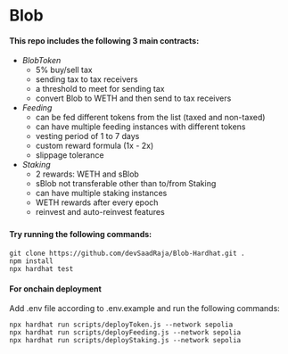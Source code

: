 # Blob

#### This repo includes the following 3 main contracts:
- *BlobToken*
    - 5% buy/sell tax
    - sending tax to tax receivers
    - a threshold to meet for sending tax
    - convert Blob to WETH and then send to tax receivers
- *Feeding*
    - can be fed different tokens from the list (taxed and non-taxed)
    - can have multiple feeding instances with different tokens
    - vesting period of 1 to 7 days
    - custom reward formula (1x - 2x)
    - slippage tolerance
- *Staking*
    - 2 rewards: WETH and sBlob
    - sBlob not transferable other than to/from Staking
    - can have multiple staking instances
    - WETH rewards after every epoch
    - reinvest and auto-reinvest features

### 

#### Try running the following commands:

```shell
git clone https://github.com/devSaadRaja/Blob-Hardhat.git .
npm install
npx hardhat test
```

#### For onchain deployment

Add .env file according to .env.example and run the following commands:

```shell
npx hardhat run scripts/deployToken.js --network sepolia
npx hardhat run scripts/deployFeeding.js --network sepolia
npx hardhat run scripts/deployStaking.js --network sepolia
```